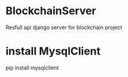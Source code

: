 # BlockchainServer
Resfull api django server for blockchain project
# install MysqlClient
pip install mysqlclient 